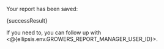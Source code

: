 Your report has been saved:

{successResult}

If you need to, you can follow up with <@{ellipsis.env.GROWERS_REPORT_MANAGER_USER_ID}>.